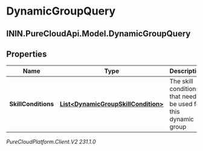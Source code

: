 # DynamicGroupQuery

## ININ.PureCloudApi.Model.DynamicGroupQuery

## Properties

|Name | Type | Description | Notes|
|------------ | ------------- | ------------- | -------------|
| **SkillConditions** | [**List&lt;DynamicGroupSkillCondition&gt;**](DynamicGroupSkillCondition) | The skill conditions that need to be used for this dynamic group | |



_PureCloudPlatform.Client.V2 231.1.0_
